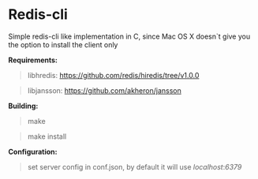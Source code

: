 # Redis-cli 
<p> Simple redis-cli like implementation in C, since Mac OS X doesn`t give you the option to install the client only</p>

**Requirements:**
> libhredis:
>   https://github.com/redis/hiredis/tree/v1.0.0

> libjansson:
>   https://github.com/akheron/jansson

**Building:**
> make

> make install

**Configuration:**
> set server config in conf.json, by default it will use *localhost*:*6379*
